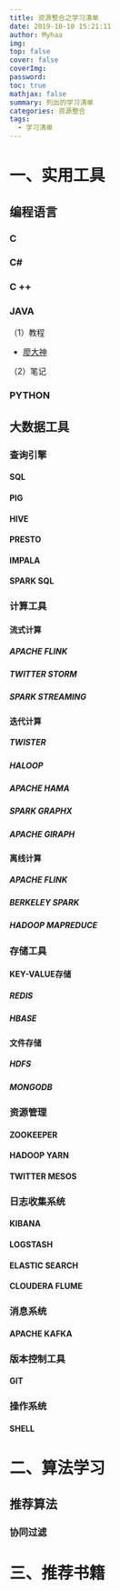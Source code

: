 ```yaml
---
title: 资源整合之学习清单
date: 2019-10-10 15:21:11
author: Myhaa
img:
top: false
cover: false
coverImg:
password:
toc: true
mathjax: false
summary: 列出的学习清单
categories: 资源整合
tags:
  - 学习清单
---
```


# 一、实用工具

## 编程语言

### C



### C#



### C ++



### JAVA

（1）教程

* [廖大神](https://www.liaoxuefeng.com/wiki/1252599548343744)

（2）笔记

### PYTHON



## 大数据工具

### 查询引擎

#### SQL



#### PIG



#### HIVE



#### PRESTO



#### IMPALA



#### SPARK SQL



### 计算工具

#### 流式计算

##### APACHE FLINK



##### TWITTER STORM



##### SPARK STREAMING

#### 迭代计算

##### TWISTER



##### HALOOP



##### APACHE HAMA



##### SPARK GRAPHX



##### APACHE GIRAPH



#### 离线计算

##### APACHE FLINK



##### BERKELEY SPARK



##### HADOOP MAPREDUCE



### 存储工具

#### KEY-VALUE存储

##### REDIS



##### HBASE

#### 文件存储

##### HDFS



##### MONGODB



### 资源管理

#### ZOOKEEPER



#### HADOOP YARN



#### TWITTER MESOS



### 日志收集系统

#### KIBANA



#### LOGSTASH



#### ELASTIC SEARCH



#### CLOUDERA FLUME



### 消息系统

#### APACHE KAFKA



### 版本控制工具

#### GIT



### 操作系统

#### SHELL



# 二、算法学习

## 推荐算法

### 协同过滤





# 三、推荐书籍

